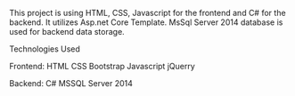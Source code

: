 This project is using HTML, CSS, Javascript for the frontend and C# for the backend. 
It utilizes Asp.net Core Template. 
 MsSql Server 2014 database is used for backend data storage.


Technologies Used

Frontend:
HTML
CSS
Bootstrap
Javascript
jQuerry

Backend:
C#
MSSQL Server 2014
